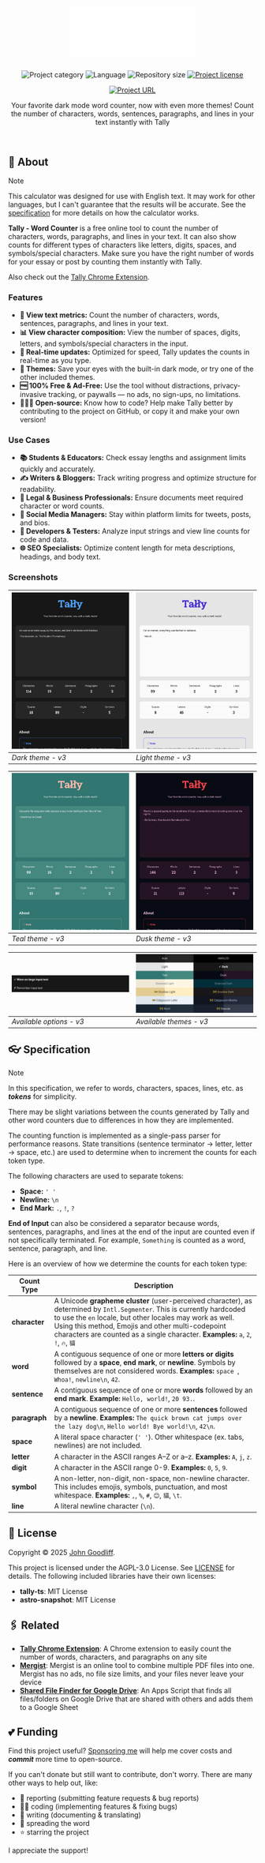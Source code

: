 <!-- Project Header -->
<div align="center">
	<h1 class="projectName">
		<a href="https://tally.johng.io" title="Tally - Word Counter">
			<img class="projectLogo" src="src/images/logo.svg" alt="Project logo" title="Project logo" width="256">
		</a>
	</h1>
	<p class="projectBadges info">
		<img src="https://johng.io/badges/category/App.svg" alt="Project category" title="Project category">
		<img src="https://img.shields.io/github/languages/top/jerboa88/Tally.svg" alt="Language" title="Language">
		<img src="https://img.shields.io/github/repo-size/jerboa88/Tally.svg" alt="Repository size" title="Repository size">
		<a href="LICENSE"><img src="https://img.shields.io/github/license/jerboa88/Tally.svg" alt="Project license" title="Project license"/></a>
	</p>
	<p class="projectBadges status">
		<a href="https://tally.johng.io" title="Project URL"><img src="https://img.shields.io/website?url=https%3A%2F%2Ftally.johng.io&up_message=tally.johng.io%20%E2%86%97" alt="Project URL" title="Project URL"></a>
	</p>
	<p class="projectDesc">
		Your favorite dark mode word counter, now with even more themes! Count the number of characters, words, sentences, paragraphs, and lines in your text instantly with Tally
	</p>
	<br/>
</div>

## 👋 About

> [!NOTE]
> This calculator was designed for use with English text. It may work for other languages, but I can't guarantee that the results will be accurate. See the [specification](#specification) for more details on how the calculator works.

**Tally - Word Counter** is a free online tool to count the number of characters, words, paragraphs, and lines in your text. It can also show counts for different types of characters like letters, digits, spaces, and symbols/special characters. Make sure you have the right number of words for your essay or post by counting them instantly with Tally.

Also check out the [Tally Chrome Extension].

### Features

- **🧮 View text metrics:** Count the number of characters, words, sentences, paragraphs, and lines in your text.
- **📊 View character composition:** View the number of spaces, digits, letters, and symbols/special characters in the input.
- **🚀 Real-time updates:** Optimized for speed, Tally updates the counts in real-time as you type.
- **🎨 Themes:** Save your eyes with the built-in dark mode, or try one of the other included themes.
- **🆓 100% Free & Ad-Free:** Use the tool without distractions, privacy-invasive tracking, or paywalls — no ads, no sign-ups, no limitations.
- **👨🏻‍💻 Open-source:** Know how to code? Help make Tally better by contributing to the project on GitHub, or copy it and make your own version!

### Use Cases

- **📚 Students & Educators:** Check essay lengths and assignment limits quickly and accurately.
- **✍️ Writers & Bloggers:** Track writing progress and optimize structure for readability.
- **📄 Legal & Business Professionals:** Ensure documents meet required character or word counts.
- **📱 Social Media Managers:** Stay within platform limits for tweets, posts, and bios.
- **🧪 Developers & Testers:** Analyze input strings and view line counts for code and data.
- **🌐 SEO Specialists:** Optimize content length for meta descriptions, headings, and body text.

### Screenshots

| ![Screenshot of Tally's dark theme](src/images/theme_dark.png) | ![Screenshot of Tally's light theme](src/images/theme_light.png) |
| -------------------------------------------------------------- | ---------------------------------------------------------------- |
| _Dark theme - v3_                                              | _Light theme - v3_                                               |

| ![Screenshot of Tally's teal theme](src/images/theme_teal.png) | ![Screenshot of Tally's dusk theme](src/images/theme_dusk.png) |
| -------------------------------------------------------------- | -------------------------------------------------------------- |
| _Teal theme - v3_                                              | _Dusk theme - v3_                                              |

| ![Screenshot of Tally's available options](src/images/options.png) | ![Screenshot of Tally's available themes](src/images/themes.png) |
| ------------------------------------------------------------------ | ---------------------------------------------------------------- |
| _Available options - v3_                                           | _Available themes - v3_                                          |

## 👓 Specification

> [!NOTE]
> In this specification, we refer to words, characters, spaces, lines, etc. as **_tokens_** for simplicity.

There may be slight variations between the counts generated by Tally and other word counters due to differences in how they are implemented.

The counting function is implemented as a single-pass parser for performance reasons. State transitions (sentence terminator -> letter, letter -> space, etc.) are used to determine when to increment the counts for each token type.

The following characters are used to separate tokens:

- **Space:** `' '`
- **Newline:** `\n`
- **End Mark:** `.`, `!`, `?`

**End of Input** can also be considered a separator because words, sentences, paragraphs, and lines at the end of the input are counted even if not specifically terminated. For example, `Something` is counted as a word, sentence, paragraph, and line.

Here is an overview of how we determine the counts for each token type:

| Count Type    | Description                                                                                                                                                                                                                                                                                                                     |
| ------------- | ------------------------------------------------------------------------------------------------------------------------------------------------------------------------------------------------------------------------------------------------------------------------------------------------------------------------------- |
| **character** | A Unicode **grapheme cluster** (user-perceived character), as determined by `Intl.Segmenter`. This is currently hardcoded to use the `en` locale, but other locales may work as well. Using this method, Emojis and other multi-codepoint characters are counted as a single character. **Examples:** `a`, `2`, `!`, `🔥`, `貓` |
| **word**      | A contiguous sequence of one or more **letters or digits** followed by a **space**, **end mark**, or **newline**. Symbols by themselves are not considered words. **Examples:** `space `, `Whoa!`, `newline\n`, `42`.                                                                                                           |
| **sentence**  | A contiguous sequence of one or more **words** followed by an **end mark**. **Example:** `Hello, world!`, `20 93.`.                                                                                                                                                                                                             |
| **paragraph** | A contiguous sequence of one or more **sentences** followed by a **newline**. **Examples:** `The quick brown cat jumps over the lazy dog\n`, `Hello world! Bye world!\n`, `42\n`.                                                                                                                                               |
| **space**     | A literal space character (`' '`). Other whitespace (ex. tabs, newlines) are not included.                                                                                                                                                                                                                                      |
| **letter**    | A character in the ASCII ranges A–Z or a–z. **Examples:** `A`, `j`, `z`.                                                                                                                                                                                                                                                        |
| **digit**     | A character in the ASCII range 0-9. **Examples:** `0`, `5`, `9`.                                                                                                                                                                                                                                                                |
| **symbol**    | A non-letter, non-digit, non-space, non-newline character. This includes emojis, symbols, punctuation, and most whitespace. **Examples:** `,`, `%`, `#`, `😊`, `貓`, `\t`.                                                                                                                                                      |
| **line**      | A literal newline character (`\n`).                                                                                                                                                                                                                                                                                             |

## 🧾 License

Copyright © 2025 [John Goodliff](https://johng.io).

This project is licensed under the AGPL-3.0 License. See [LICENSE](LICENSE) for details. The following included libraries have their own licenses:

- **tally-ts**: MIT License
- **astro-snapshot**: MIT License

## 🖇️ Related

- **[Tally Chrome Extension]**: A Chrome extension to easily count the number of words, characters, and paragraphs on any site
- **[Mergist](https://mergist.johng.io)**: Mergist is an online tool to combine multiple PDF files into one. Mergist has no ads, no file size limits, and your files never leave your device
- **[Shared File Finder for Google Drive](https://github.com/jerboa88/Shared-File-Finder-for-Google-Drive)**: An Apps Script that finds all files/folders on Google Drive that are shared with others and adds them to a Google Sheet

## 💕 Funding

Find this project useful? [Sponsoring me](https://johng.io/funding) will help me cover costs and **_commit_** more time to open-source.

If you can't donate but still want to contribute, don't worry. There are many other ways to help out, like:

- 📢 reporting (submitting feature requests & bug reports)
- 👨‍💻 coding (implementing features & fixing bugs)
- 📝 writing (documenting & translating)
- 💬 spreading the word
- ⭐ starring the project

I appreciate the support!

[Tally Chrome Extension]: https://github.com/jerboa88/Tally-Extension
